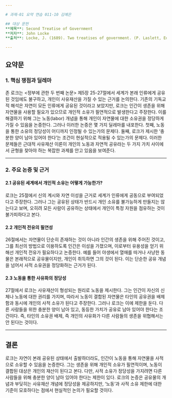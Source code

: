 ```yaml
---

# 과제-01 요약 연습 011-10 김예은 

## 대상 문헌  
**제목**: Second Treatise of Government  
**저자**: John Locke  
**출처**: Locke, J. (1689). Two treatises of government. (P. Laslett, Ed.). Cambridge University Press. (Original work published 1689)  

---
```


## 요약문  

### 1. 핵심 쟁점과 딜레마  
존 로크는 <정부에 관한 두 번째 논문> 제5장 25-27절에서 세계가 본래 인류에게 공유된 것임에도 불구하고, 개인이 사유재산을 가질 수 있는 근거를 논의한다. 기존의 기독교적 해석은 자연이 모든 인류에게 공유된 것이라고 보았지만, 로크는 인간이 생존을 위해 자연물을 사용할 필요가 있으므로 개인적 소유가 필연적으로 발생한다고 주장한다. 이를 해결하기 위해 그는 노동(labor) 개념을 통해 개인이 자연물에 대한 소유권을 정당하게 가질 수 있음을 논증한다.
그러나 이러한 논증은 몇 가지 딜레마를 내포한다. 첫째, 노동을 통한 소유의 정당성이 어디까지 인정될 수 있는가의 문제다. 둘째, 로크가 제시한 ‘충분한 양이 남아 있어야 한다’는 조건이 현실적으로 적용될 수 있는가의 문제다. 이러한 문제들은 근대적 사유재산 이론이 개인의 노동과 자연적 공유라는 두 가지 가치 사이에서 균형을 찾아야 하는 복잡한 과제를 안고 있음을 보여준다.   

---

### 2. 주요 논증 및 근거  

#### 2.1 공유된 세계에서 개인적 소유는 어떻게 가능한가?
로크는 25절에서 신의 계시와 자연 이성을 근거로 세계가 인류에게 공동으로 부여되었다고 주장한다. 그러나 그는 공유된 상태가 반드시 개인 소유를 불가능하게 만들지는 않는다고 보며, 오히려 모든 사람이 공유하는 상태에서 개인이 특정 자원을 점유하는 것이 불가피하다고 본다. 
#### 2.2 개인적 전유의 필연성
26절에서는 자연물이 단순히 존재하는 것이 아니라 인간의 생존을 위해 주어진 것이고, 그를 최선의 방법으로 이용하도록 인간은 이성을 가졌으며, 이로부터 유용성을 얻기 위해선 개인적 전유가 필요하다고 논증한다. 예를 들어 야생에서 열매를 따거나 사냥한 동물은 본래적으로 공유물이지만, 개인이 취득하면 그의 것이 된다. 이는 단순한 공유 개념을 넘어서 사적 소유권을 정당화하는 근거가 된다.
#### 2.3 노동을 통한 사유화의 정당성
27절에서 로크는 사유재산이 형성되는 원리로 노동을 제시한다. 그는 인간이 자신의 신체나 노동에 대한 권리를 가지며, 따라서 노동이 결합된 자연물은 타인의 공유권을 배제함과 동시에 개인의 사적 소유가 된다고 주장한다. 
그러나 로크는 이에 제한을 둔다. 다른 사람들을 위한 충분한 양이 남아 있고, 동등한 가치가 공유로 남아 있어야 한다는 조건이다. 즉, 타인의 소유권 배제, 즉 개인의 사유화가 다른 사람들의 생존을 위협해서는 안 된다는 것이다.  

---

## 결론  
로크는 자연이 본래 공유된 상태에서 출발하더라도, 인간이 노동을 통해 자연물을 사적으로 소유할 수 있음을 논증한다. 그는 생존을 위해 개인적 소유가 필연적이며, 노동이 결합된 대상은 개인의 재산이 된다고 본다. 다만, 사적 소유가 정당성을 가지려면 다른 사람들을 위해 충분한 양이 남아 있어야 한다는 제한이 있다.
로크의 논증은 공유물의 개념과 부딪히는 사유재산 개념에 정당성을 제공하지만, ‘노동’과 사적 소유 제한에 대한 기준이 모호하다는 점에서 현실적인 논의가 필요할 것이다.